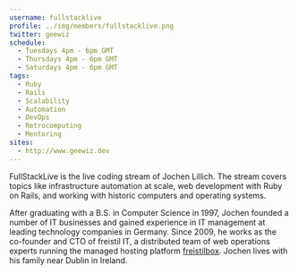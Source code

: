 ```yaml
---
username: fullstacklive
profile: ../img/members/fullstacklive.png
twitter: geewiz
schedule:
  - Tuesdays 4pm - 6pm GMT
  - Thursdays 4pm - 6pm GMT
  - Saturdays 4pm - 6pm GMT
tags:
  - Ruby
  - Rails
  - Scalability
  - Automation
  - DevOps
  - Retrocomputing
  - Mentoring
sites:
  - http://www.geewiz.dev
---
```


FullStackLive is the live coding stream of Jochen Lillich. The stream covers
topics like infrastructure automation at scale, web development with Ruby on
Rails, and working with historic computers and operating systems.

After graduating with a B.S. in Computer Science in 1997, Jochen founded a
number of IT businesses and gained experience in IT management at leading
technology companies in Germany. Since 2009, he works as the co-founder and CTO
of freistil IT, a distributed team of web operations experts running the managed
hosting platform [freistilbox](https://www.freistilbox.com/). Jochen lives with
his family near Dublin in Ireland.
